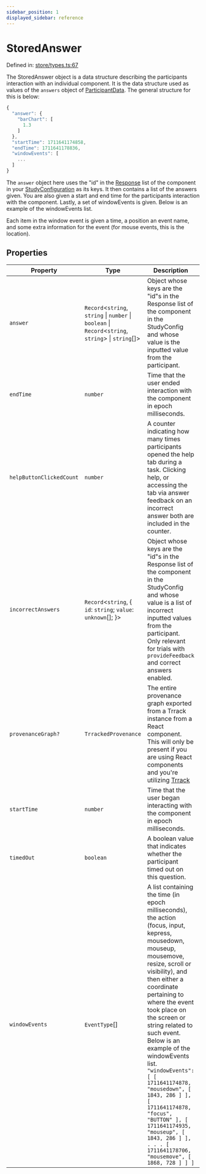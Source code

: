 ```yaml
---
sidebar_position: 1
displayed_sidebar: reference
---
```


# StoredAnswer

Defined in: [store/types.ts:67](https://github.com/revisit-studies/study/blob/8321281ac346f1aa0a6d05a2638ef2608adef62e/src/store/types.ts#L67)

The StoredAnswer object is a data structure describing the participants interaction with an individual component. It is the data structure used as values of the `answers` object of [ParticipantData](../ParticipantData). The general structure for this is below:

```js
{
  "answer": {
    "barChart": [
      1.3
    ]
  },
  "startTime": 1711641174858,
  "endTime": 1711641178836,
  "windowEvents": [
    ...
  ]
}
```
The `answer` object here uses the "id" in the [Response](../BaseResponse) list of the component in your [StudyConfiguration](../StudyConfig) as its keys. It then contains a list of the answers given. You are also given a start and end time for the participants interaction with the component. Lastly, a set of windowEvents is given. Below is an example of the windowEvents list.

Each item in the window event is given a time, a position an event name, and some extra information for the event (for mouse events, this is the location).

## Properties

| Property | Type | Description | Defined in |
| ------ | ------ | ------ | ------ |
| <a id="answer"></a> `answer` | `Record`\<`string`, `string` \| `number` \| `boolean` \| `Record`\<`string`, `string`\> \| `string`[]\> | Object whose keys are the "id"s in the Response list of the component in the StudyConfig and whose value is the inputted value from the participant. | [store/types.ts:69](https://github.com/revisit-studies/study/blob/8321281ac346f1aa0a6d05a2638ef2608adef62e/src/store/types.ts#L69) |
| <a id="endtime"></a> `endTime` | `number` | Time that the user ended interaction with the component in epoch milliseconds. | [store/types.ts:75](https://github.com/revisit-studies/study/blob/8321281ac346f1aa0a6d05a2638ef2608adef62e/src/store/types.ts#L75) |
| <a id="helpbuttonclickedcount"></a> `helpButtonClickedCount` | `number` | A counter indicating how many times participants opened the help tab during a task. Clicking help, or accessing the tab via answer feedback on an incorrect answer both are included in the counter. | [store/types.ts:111](https://github.com/revisit-studies/study/blob/8321281ac346f1aa0a6d05a2638ef2608adef62e/src/store/types.ts#L111) |
| <a id="incorrectanswers"></a> `incorrectAnswers` | `Record`\<`string`, \{ `id`: `string`; `value`: `unknown`[]; \}\> | Object whose keys are the "id"s in the Response list of the component in the StudyConfig and whose value is a list of incorrect inputted values from the participant. Only relevant for trials with `provideFeedback` and correct answers enabled. | [store/types.ts:71](https://github.com/revisit-studies/study/blob/8321281ac346f1aa0a6d05a2638ef2608adef62e/src/store/types.ts#L71) |
| <a id="provenancegraph"></a> `provenanceGraph?` | `TrrackedProvenance` | The entire provenance graph exported from a Trrack instance from a React component. This will only be present if you are using React components and you're utilizing [Trrack](https://apps.vdl.sci.utah.edu/trrack) | [store/types.ts:77](https://github.com/revisit-studies/study/blob/8321281ac346f1aa0a6d05a2638ef2608adef62e/src/store/types.ts#L77) |
| <a id="starttime"></a> `startTime` | `number` | Time that the user began interacting with the component in epoch milliseconds. | [store/types.ts:73](https://github.com/revisit-studies/study/blob/8321281ac346f1aa0a6d05a2638ef2608adef62e/src/store/types.ts#L73) |
| <a id="timedout"></a> `timedOut` | `boolean` | A boolean value that indicates whether the participant timed out on this question. | [store/types.ts:109](https://github.com/revisit-studies/study/blob/8321281ac346f1aa0a6d05a2638ef2608adef62e/src/store/types.ts#L109) |
| <a id="windowevents"></a> `windowEvents` | `EventType`[] | A list containing the time (in epoch milliseconds), the action (focus, input, kepress, mousedown, mouseup, mousemove, resize, scroll or visibility), and then either a coordinate pertaining to where the event took place on the screen or string related to such event. Below is an example of the windowEvents list. `"windowEvents": [ [ 1711641174878, "mousedown", [ 1843, 286 ] ], [ 1711641174878, "focus", "BUTTON" ], [ 1711641174935, "mouseup", [ 1843, 286 ] ], . . . [ 1711641178706, "mousemove", [ 1868, 728 ] ] ]` | [store/types.ts:107](https://github.com/revisit-studies/study/blob/8321281ac346f1aa0a6d05a2638ef2608adef62e/src/store/types.ts#L107) |
